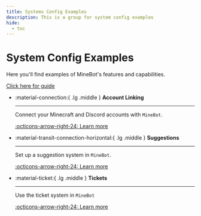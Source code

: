 ```yaml
---
title: Systems Config Examples
description: This is a group for system config examples
hide:
  - toc
---
```


# System Config Examples

Here you'll find examples of MineBot's features and capabilities.

[Click here for guide](../../../guides/configuration/systems/index.md)

<div class="grid cards" markdown>

-   :material-connection:{ .lg .middle } **Account Linking**

    ---

    Connect your Minecraft and Discord accounts with `MineBot`.

    [:octicons-arrow-right-24: Learn more](./link_account.md)

-   :material-transit-connection-horizontal:{ .lg .middle } **Suggestions**

    ---

    Set up a suggestion system in `MineBot`.

    [:octicons-arrow-right-24: Learn more](./suggestion.md)

-   :material-ticket:{ .lg .middle } **Tickets**

    ---

    Use the ticket system in `MineBot`

    [:octicons-arrow-right-24: Learn more](./ticket.md)

</div>